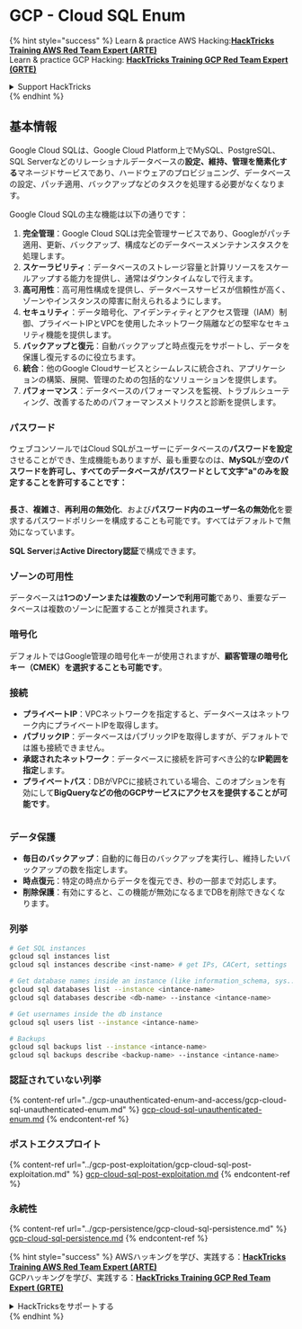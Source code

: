 # GCP - Cloud SQL Enum

{% hint style="success" %}
Learn & practice AWS Hacking:<img src="../../../.gitbook/assets/image (1) (1) (1) (1).png" alt="" data-size="line">[**HackTricks Training AWS Red Team Expert (ARTE)**](https://training.hacktricks.xyz/courses/arte)<img src="../../../.gitbook/assets/image (1) (1) (1) (1).png" alt="" data-size="line">\
Learn & practice GCP Hacking: <img src="../../../.gitbook/assets/image (2) (1).png" alt="" data-size="line">[**HackTricks Training GCP Red Team Expert (GRTE)**<img src="../../../.gitbook/assets/image (2) (1).png" alt="" data-size="line">](https://training.hacktricks.xyz/courses/grte)

<details>

<summary>Support HackTricks</summary>

* Check the [**subscription plans**](https://github.com/sponsors/carlospolop)!
* **Join the** 💬 [**Discord group**](https://discord.gg/hRep4RUj7f) or the [**telegram group**](https://t.me/peass) or **follow** us on **Twitter** 🐦 [**@hacktricks\_live**](https://twitter.com/hacktricks_live)**.**
* **Share hacking tricks by submitting PRs to the** [**HackTricks**](https://github.com/carlospolop/hacktricks) and [**HackTricks Cloud**](https://github.com/carlospolop/hacktricks-cloud) github repos.

</details>
{% endhint %}

## 基本情報

Google Cloud SQLは、Google Cloud Platform上でMySQL、PostgreSQL、SQL Serverなどのリレーショナルデータベースの**設定、維持、管理を簡素化する**マネージドサービスであり、ハードウェアのプロビジョニング、データベースの設定、パッチ適用、バックアップなどのタスクを処理する必要がなくなります。

Google Cloud SQLの主な機能は以下の通りです：

1. **完全管理**：Google Cloud SQLは完全管理サービスであり、Googleがパッチ適用、更新、バックアップ、構成などのデータベースメンテナンスタスクを処理します。
2. **スケーラビリティ**：データベースのストレージ容量と計算リソースをスケールアップする能力を提供し、通常はダウンタイムなしで行えます。
3. **高可用性**：高可用性構成を提供し、データベースサービスが信頼性が高く、ゾーンやインスタンスの障害に耐えられるようにします。
4. **セキュリティ**：データ暗号化、アイデンティティとアクセス管理（IAM）制御、プライベートIPとVPCを使用したネットワーク隔離などの堅牢なセキュリティ機能を提供します。
5. **バックアップと復元**：自動バックアップと時点復元をサポートし、データを保護し復元するのに役立ちます。
6. **統合**：他のGoogle Cloudサービスとシームレスに統合され、アプリケーションの構築、展開、管理のための包括的なソリューションを提供します。
7. **パフォーマンス**：データベースのパフォーマンスを監視、トラブルシューティング、改善するためのパフォーマンスメトリクスと診断を提供します。

### パスワード

ウェブコンソールではCloud SQLがユーザーにデータベースの**パスワードを設定**させることができ、生成機能もありますが、最も重要なのは、**MySQL**が**空のパスワードを許可し、すべてのデータベースがパスワードとして文字"a"のみを設定することを許可することです：**

<figure><img src="../../../.gitbook/assets/image (14).png" alt=""><figcaption></figcaption></figure>

**長さ**、**複雑さ**、**再利用の無効化**、および**パスワード内のユーザー名の無効化**を要求するパスワードポリシーを構成することも可能です。すべてはデフォルトで無効になっています。

**SQL Server**は**Active Directory認証**で構成できます。

### ゾーンの可用性

データベースは**1つのゾーンまたは複数のゾーンで利用可能**であり、重要なデータベースは複数のゾーンに配置することが推奨されます。

### 暗号化

デフォルトではGoogle管理の暗号化キーが使用されますが、**顧客管理の暗号化キー（CMEK）を選択することも可能です**。

### 接続

* **プライベートIP**：VPCネットワークを指定すると、データベースはネットワーク内にプライベートIPを取得します。
* **パブリックIP**：データベースはパブリックIPを取得しますが、デフォルトでは誰も接続できません。
* **承認されたネットワーク**：データベースに接続を許可すべき公的な**IP範囲を指定**します。
* **プライベートパス**：DBがVPCに接続されている場合、このオプションを有効にして**BigQueryなどの他のGCPサービスにアクセスを提供することが可能です**。

<figure><img src="../../../.gitbook/assets/image (15).png" alt=""><figcaption></figcaption></figure>

### データ保護

* **毎日のバックアップ**：自動的に毎日のバックアップを実行し、維持したいバックアップの数を指定します。
* **時点復元**：特定の時点からデータを復元でき、秒の一部まで対応します。
* **削除保護**：有効にすると、この機能が無効になるまでDBを削除できなくなります。

### 列挙
```bash
# Get SQL instances
gcloud sql instances list
gcloud sql instances describe <inst-name> # get IPs, CACert, settings

# Get database names inside an instance (like information_schema, sys...)
gcloud sql databases list --instance <intance-name>
gcloud sql databases describe <db-name> --instance <intance-name>

# Get usernames inside the db instance
gcloud sql users list --instance <intance-name>

# Backups
gcloud sql backups list --instance <intance-name>
gcloud sql backups describe <backup-name> --instance <intance-name>
```
### 認証されていない列挙

{% content-ref url="../gcp-unauthenticated-enum-and-access/gcp-cloud-sql-unauthenticated-enum.md" %}
[gcp-cloud-sql-unauthenticated-enum.md](../gcp-unauthenticated-enum-and-access/gcp-cloud-sql-unauthenticated-enum.md)
{% endcontent-ref %}

### ポストエクスプロイト

{% content-ref url="../gcp-post-exploitation/gcp-cloud-sql-post-exploitation.md" %}
[gcp-cloud-sql-post-exploitation.md](../gcp-post-exploitation/gcp-cloud-sql-post-exploitation.md)
{% endcontent-ref %}

### 永続性

{% content-ref url="../gcp-persistence/gcp-cloud-sql-persistence.md" %}
[gcp-cloud-sql-persistence.md](../gcp-persistence/gcp-cloud-sql-persistence.md)
{% endcontent-ref %}

{% hint style="success" %}
AWSハッキングを学び、実践する：<img src="../../../.gitbook/assets/image (1) (1) (1) (1).png" alt="" data-size="line">[**HackTricks Training AWS Red Team Expert (ARTE)**](https://training.hacktricks.xyz/courses/arte)<img src="../../../.gitbook/assets/image (1) (1) (1) (1).png" alt="" data-size="line">\
GCPハッキングを学び、実践する：<img src="../../../.gitbook/assets/image (2) (1).png" alt="" data-size="line">[**HackTricks Training GCP Red Team Expert (GRTE)**<img src="../../../.gitbook/assets/image (2) (1).png" alt="" data-size="line">](https://training.hacktricks.xyz/courses/grte)

<details>

<summary>HackTricksをサポートする</summary>

* [**サブスクリプションプラン**](https://github.com/sponsors/carlospolop)を確認してください！
* **💬 [**Discordグループ**](https://discord.gg/hRep4RUj7f)または[**Telegramグループ**](https://t.me/peass)に参加するか、**Twitter** 🐦 [**@hacktricks\_live**](https://twitter.com/hacktricks_live)**をフォローしてください。**
* **[**HackTricks**](https://github.com/carlospolop/hacktricks)および[**HackTricks Cloud**](https://github.com/carlospolop/hacktricks-cloud)のGitHubリポジトリにPRを提出してハッキングトリックを共有してください。**

</details>
{% endhint %}
